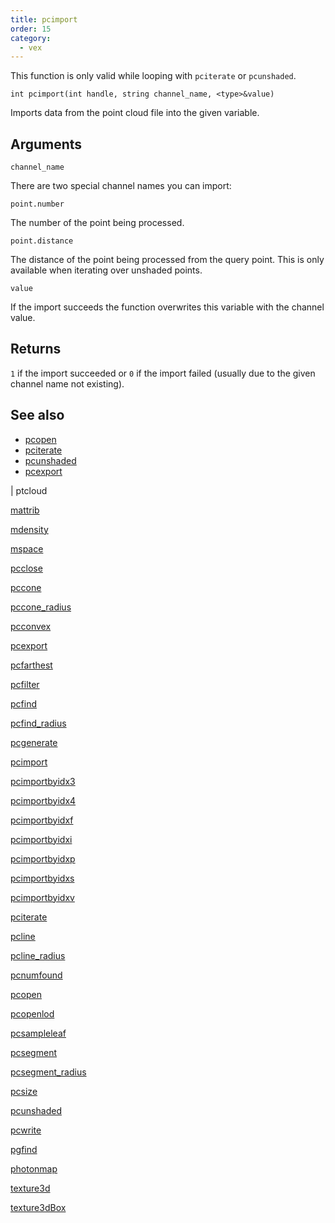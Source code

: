 ```yaml
---
title: pcimport
order: 15
category:
  - vex
---
```


This function is only valid while looping with `pciterate` or `pcunshaded`.

`int pcimport(int handle, string channel_name, <type>&value)`

Imports data from the point cloud file into the given variable.

## Arguments

`channel_name`

There are two special channel names you can import:

`point.number`

The number of the point being processed.

`point.distance`

The distance of the point being processed from the query point.
This is only available when iterating over unshaded points.

`value`

If the import succeeds the function overwrites this variable with the channel value.

## Returns

`1` if the import succeeded or `0` if the import failed (usually due to the given channel name not existing).

## See also

- [pcopen](pcopen.html)
- [pciterate](pciterate.html)
- [pcunshaded](pcunshaded.html)
- [pcexport](pcexport.html)

|
ptcloud

[mattrib](mattrib.html)

[mdensity](mdensity.html)

[mspace](mspace.html)

[pcclose](pcclose.html)

[pccone](pccone.html)

[pccone_radius](pccone_radius.html)

[pcconvex](pcconvex.html)

[pcexport](pcexport.html)

[pcfarthest](pcfarthest.html)

[pcfilter](pcfilter.html)

[pcfind](pcfind.html)

[pcfind_radius](pcfind_radius.html)

[pcgenerate](pcgenerate.html)

[pcimport](pcimport.html)

[pcimportbyidx3](pcimportbyidx3.html)

[pcimportbyidx4](pcimportbyidx4.html)

[pcimportbyidxf](pcimportbyidxf.html)

[pcimportbyidxi](pcimportbyidxi.html)

[pcimportbyidxp](pcimportbyidxp.html)

[pcimportbyidxs](pcimportbyidxs.html)

[pcimportbyidxv](pcimportbyidxv.html)

[pciterate](pciterate.html)

[pcline](pcline.html)

[pcline_radius](pcline_radius.html)

[pcnumfound](pcnumfound.html)

[pcopen](pcopen.html)

[pcopenlod](pcopenlod.html)

[pcsampleleaf](pcsampleleaf.html)

[pcsegment](pcsegment.html)

[pcsegment_radius](pcsegment_radius.html)

[pcsize](pcsize.html)

[pcunshaded](pcunshaded.html)

[pcwrite](pcwrite.html)

[pgfind](pgfind.html)

[photonmap](photonmap.html)

[texture3d](texture3d.html)

[texture3dBox](texture3dBox.html)
